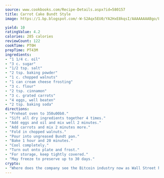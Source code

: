 ```yaml
---
source: www.cookbooks.com/Recipe-Details.aspx?id=580157
title: Carrot Cake Bundt Style
image: https://1.bp.blogspot.com/-W-S2Aqx5EU0/YA2HxE8kqsI/AAAAAAAABgo/LNxJ2X_rvYgPNsplYMgQNjuwxaZ0e3pQQCLcBGAsYHQ/s320/17.png

yield: 10
ratingValue: 4.2
calories: 285 calories
reviewCount: 122
cookTime: PT0H
prepTime: PT43M
ingredients:
- "1 1/4 c. oil"
- "3 c. sugar"
- "1/2 tsp. salt"
- "2 tsp. baking powder"
- "1 c. chopped walnuts"
- "1 can cream cheese frosting"
- "3 c. flour"
- "2 tsp. cinnamon"
- "3 c. grated carrots"
- "4 eggs, well beaten"
- "2 tsp. baking soda"
directions:
- "Preheat oven to 350u00b0."
- "Sift all dry ingredients together 4 times."
- "Add eggs and oil and mix well 2 minutes."
- "Add carrots and mix 2 minutes more."
- "Fold in chopped walnuts."
- "Pour into ungreased Bundt pan."
- "Bake 1 hour and 20 minutes."
- "Cool completely."
- "Turn out onto plate and frost."
- "For storage, keep tightly covered."
- "May freeze to preserve up to 30 days."
crypto:
- "Where does the company see the Bitcoin industry now as Wall Street has begun to embrace it and what was the turning point that legitimatized Bitcoin?"
---
```

